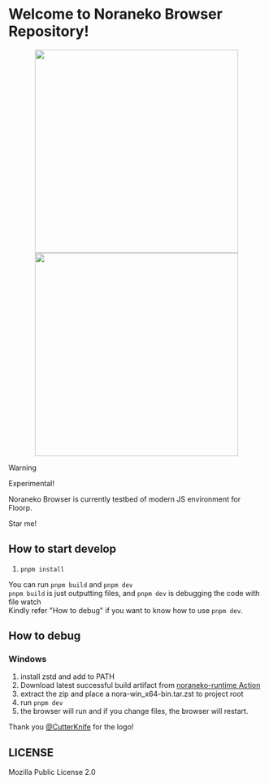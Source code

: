# Welcome to Noraneko Browser Repository!

<p align="center">
<img src="assets/logo_with_wordmark_light.svg#gh-light-mode-only" width="400px"></img>
<img src="assets/logo_with_wordmark_dark.svg#gh-dark-mode-only" width="400px"></img>
</p>

> [!WARNING]
> Experimental!

Noraneko Browser is currently testbed of modern JS environment for Floorp.

Star me!

## How to start develop

1. `pnpm install`

You can run `pnpm build` and `pnpm dev`  
`pnpm build` is just outputting files, and `pnpm dev` is debugging the code with file watch  
Kindly refer "How to debug" if you want to know how to use `pnpm dev`.

## How to debug

### Windows

1. install zstd and add to PATH
2. Download latest successful build artifact from [noraneko-runtime Action](https://github.com/nyanrus/noraneko-runtime/actions/workflows/wrapper_windows_build.yml)
3. extract the zip and place a nora-win_x64-bin.tar.zst to project root
4. run `pnpm dev`
5. the browser will run and if you change files, the browser will restart.

Thank you [@CutterKnife](https://github.com/CutterKnife) for the logo!

## LICENSE
Mozilla Public License 2.0
